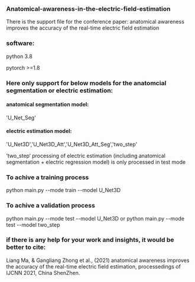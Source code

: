 ### Anatomical-awareness-in-the-electric-field-estimation
There is the support file for the conference paper: anatomical awareness improves the accuracy of the real-time electric field estimation

### software:
python 3.8

pytorch >=1.8


### Here only support for below models for the anatomcial segmentation or electric estimation:

#### anatomical segmentation model:
'U_Net_Seg'

#### electric estimation model:
'U_Net3D','U_Net3D_Att','U_Net3D_Att_Seg','two_step'

’two_step‘ processing of electric estimation (including anatomical segmentation + electric regression model) is only processed in test mode


### To achive a training process
python main.py --mode train --model U_Net3D

### To achive a validation process
python main.py --mode test --model U_Net3D
or
python main.py --mode test --model two_step

### if there is any help for your work and insights, it would be better to cite:

Liang Ma, & Gangliang Zhong et al., (2021) anatomical awareness improves the accuracy of the real-time electric field estimation, processedings of IJCNN 2021, China ShenZhen.
